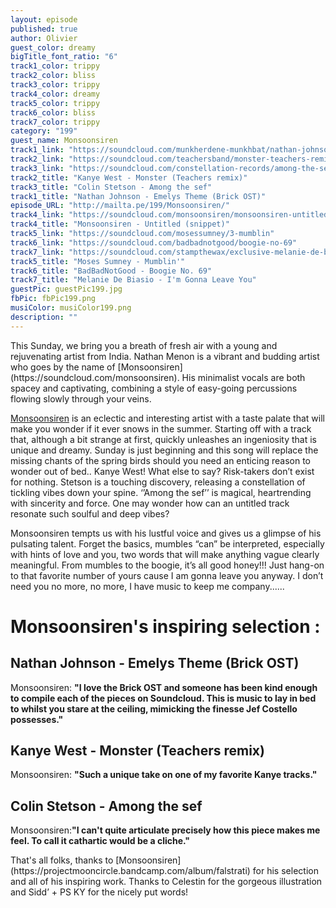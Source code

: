 ```yaml
---
layout: episode
published: true
author: Olivier
guest_color: dreamy
bigTitle_font_ratio: "6"
track1_color: trippy
track2_color: bliss
track3_color: trippy
track4_color: dreamy
track5_color: trippy
track6_color: bliss
track7_color: trippy
category: "199"
guest_name: Monsoonsiren
track1_link: "https://soundcloud.com/munkherdene-munkhbat/nathan-johnson-emelys-theme"
track2_link: "https://soundcloud.com/teachersband/monster-teachers-remix"
track3_link: "https://soundcloud.com/constellation-records/among-the-sef"
track2_title: "Kanye West - Monster (Teachers remix)"
track3_title: "Colin Stetson - Among the sef"
track1_title: "Nathan Johnson - Emelys Theme (Brick OST)"
episode_URL: "http://mailta.pe/199/Monsoonsiren/"
track4_link: "https://soundcloud.com/monsoonsiren/monsoonsiren-untitled-snippet"
track4_title: "Monsoonsiren - Untitled (snippet)"
track5_link: "https://soundcloud.com/mosessumney/3-mumblin"
track6_link: "https://soundcloud.com/badbadnotgood/boogie-no-69"
track7_link: "https://soundcloud.com/stampthewax/exclusive-melanie-de-biasio-im-gonna-leave-you-1"
track5_title: "Moses Sumney - Mumblin'"
track6_title: "BadBadNotGood - Boogie No. 69"
track7_title: "Melanie De Biasio - I'm Gonna Leave You"
guestPic: guestPic199.jpg
fbPic: fbPic199.png
musiColor: musiColor199.png
description: ""
---
```


<p id="introduction">This Sunday, we bring you a breath of fresh air with a young and rejuvenating artist from India. Nathan Menon is a vibrant and budding artist who goes by the name of [Monsoonsiren](https://soundcloud.com/monsoonsiren). His minimalist vocals are both spacey and captivating, combining a style of easy-going percussions flowing slowly through your veins.</p>

[Monsoonsiren](https://www.facebook.com/pages/Monsoonsiren/333811626735137) is an eclectic and interesting artist with a taste palate that will make you wonder if it ever snows in the summer. Starting off with a track that, although a bit strange at first, quickly unleashes an ingeniosity that is unique and dreamy. Sunday is just beginning and this song will replace the missing chants of the spring birds should you need an enticing reason to wonder out of bed.. Kanye West! What else to say? Risk-takers don’t exist for nothing. Stetson is a touching discovery, releasing a constellation of tickling vibes down your spine. ‘’Among the sef’’ is magical, heartrending with sincerity and force. One may wonder how can an untitled track resonate such soulful and deep vibes? 

Monsoonsiren tempts us with his lustful voice and gives us a glimpse of his pulsating talent. Forget the basics, mumbles “can” be interpreted, especially with hints of love and you, two words that will make anything vague clearly meaningful. From mumbles to the boogie, it’s all good honey!!! Just hang-on to that favorite number of yours cause I am gonna leave you anyway. I don’t need you no more, no more, I have music to keep me company......

# Monsoonsiren's inspiring selection :

## Nathan Johnson - Emelys Theme (Brick OST)
Monsoonsiren: **"**I love the Brick OST and someone has been kind enough to compile each of the pieces on Soundcloud. This is music to lay in bed to whilst you stare at the ceiling, mimicking the finesse Jef Costello possesses.**"**

## Kanye West - Monster (Teachers remix)
Monsoonsiren: **"**Such a unique take on one of my favorite Kanye tracks.**"**

## Colin Stetson - Among the sef
Monsoonsiren:**"**I can't quite articulate precisely how this piece makes me feel. To call it cathartic would be a cliche.**"**
  
<p id="outroduction">
That's all folks, thanks to [Monsoonsiren](https://projectmooncircle.bandcamp.com/album/falstrati) for his selection and all of his inspiring work. Thanks to Celestin for the gorgeous illustration and Sidd’ + PS KY for the nicely put words!</p>
